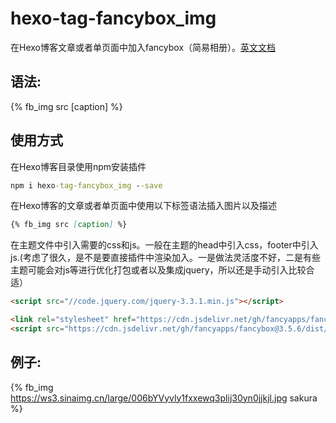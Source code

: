 # hexo-tag-fancybox_img
在Hexo博客文章或者单页面中加入fancybox（简易相册）。[英文文档](https://github.com/honjun/hexo-tag-fancybox_img/blob/master/README.md)

## 语法:
{% fb_img src [caption] %}

## 使用方式
在Hexo博客目录使用npm安装插件
```cmd
npm i hexo-tag-fancybox_img --save
```

在Hexo博客的文章或者单页面中使用以下标签语法插入图片以及描述
```markdown
{% fb_img src [caption] %}
```

在主题文件中引入需要的css和js。一般在主题的head中引入css，footer中引入js.(考虑了很久，是不是要直接插件中渲染加入。一是做法灵活度不好，二是有些主题可能会对js等进行优化打包或者以及集成jquery，所以还是手动引入比较合适）

```html
<script src="//code.jquery.com/jquery-3.3.1.min.js"></script>

<link rel="stylesheet" href="https://cdn.jsdelivr.net/gh/fancyapps/fancybox@3.5.6/dist/jquery.fancybox.min.css" />
<script src="https://cdn.jsdelivr.net/gh/fancyapps/fancybox@3.5.6/dist/jquery.fancybox.min.js"></script>
```

## 例子: 

{% fb_img https://ws3.sinaimg.cn/large/006bYVyvly1fxxewq3plij30yn0jjkjl.jpg sakura %}
